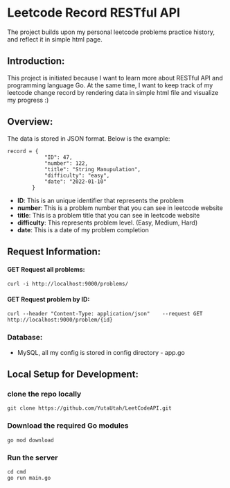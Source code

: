 # Leetcode Record RESTful API

The project builds upon my personal leetcode problems practice history, and reflect it in simple html page.


## Introduction:

This project is initiated because I want to learn more about RESTful API and programming language Go. At the same time, I want to keep track of my leetcode change record by rendering data in simple html file and visualize my progress :)

## Overview:

The data is stored in JSON format. Below is the example:

```
record = {
            "ID": 47,
            "number": 122,
            "title": "String Manupulation",
            "difficulty": "easy",
            "date": "2022-01-10"
        }
```

- **ID**: This is an unique identifier that represents the problem
- **number**: This is a problem number that you can see in leetcode website
- **title**: This is a problem title that you can see in leetcode website
- **difficulty**: This represents problem level. (Easy, Medium, Hard)
- **date**: This is a date of my problem completion



## Request Information:

#### GET Request all problems:

```
curl -i http://localhost:9000/problems/
```

#### GET Request problem by ID:

```
curl --header "Content-Type: application/json"    --request GET   http://localhost:9000/problem/{id}
```

### Database:

- MySQL, all my config is stored in config directory - app.go

## Local Setup for Development:

### clone the repo locally

```
git clone https://github.com/YutaUtah/LeetCodeAPI.git
```

### Download the required Go modules
```
go mod download
```

### Run the server
```
cd cmd
go run main.go
```